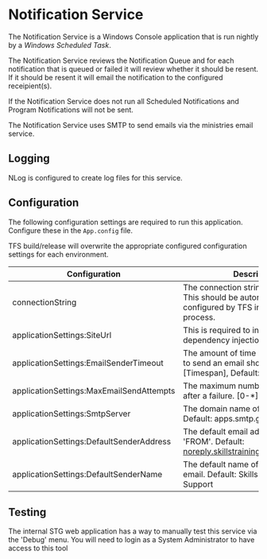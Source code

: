 # Notification Service
The Notification Service is a Windows Console application that is run nightly by a *Windows Scheduled Task*.

The Notification Service reviews the Notification Queue and for each notification that is queued or failed it will review whether it should be resent.
If it should be resent it will email the notification to the configured receipient(s).

If the Notification Service does not run all Scheduled Notifications and Program Notifications will not be sent.

The Notification Service uses SMTP to send emails via the ministries email service.

## Logging
NLog is configured to create log files for this service.

## Configuration
The following configuration settings are required to run this application.
Configure these in the `App.config` file.

TFS build/release will overwrite the appropriate configured configuration settings for each environment.

| Configuration | Description |
|---------------|-------------|
| connectionString | The connection string to the database.  This should be automatically configured by TFS in the build/release process. |
| applicationSettings:SiteUrl | This is required to initialize the dependency injection |
| applicationSettings:EmailSenderTimeout | The amount of time before an attempt to send an email should fail. [Timespan], Default: 00:00:05 |
| applicationSettings:MaxEmailSendAttempts | The maximum number of attempts after a failure.  [0-*], Default: 5 |
| applicationSettings:SmtpServer | The domain name of the SMTP server.  Default: apps.smtp.gov.bc.ca |
| applicationSettings:DefaultSenderAddress | The default email address of the 'FROM'.  Default: noreply.skillstraininggrants@gov.bc.ca |
| applicationSettings:DefaultSenderName | The default name of the sender of the email.  Default: Skills Training Grants Support |

## Testing
The internal STG web application has a way to manually test this service via the 'Debug' menu.
You will need to login as a System Administrator to have access to this tool